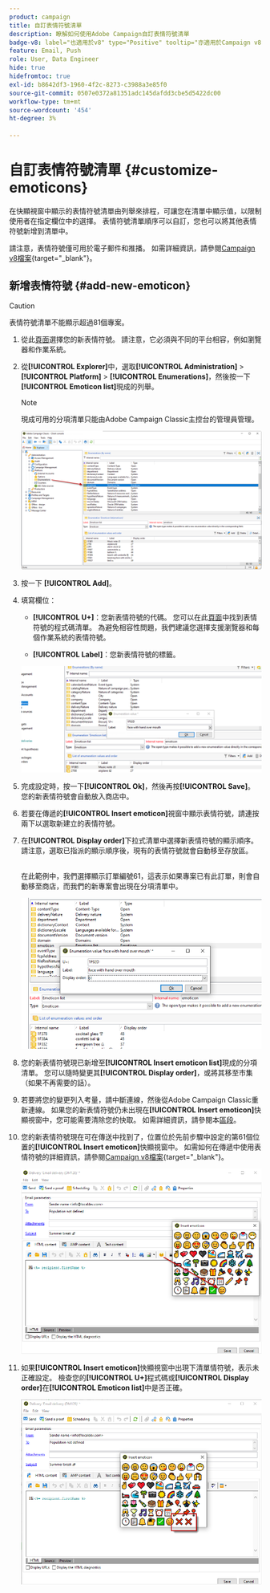 ```yaml
---
product: campaign
title: 自訂表情符號清單
description: 瞭解如何使用Adobe Campaign自訂表情符號清單
badge-v8: label="也適用於v8" type="Positive" tooltip="亦適用於Campaign v8"
feature: Email, Push
role: User, Data Engineer
hide: true
hidefromtoc: true
exl-id: b8642df3-1960-4f2c-8273-c3988a3e85f0
source-git-commit: 0507e0372a81351adc145dafdd3cbe5d5422dc00
workflow-type: tm+mt
source-wordcount: '454'
ht-degree: 3%

---
```


# 自訂表情符號清單 {#customize-emoticons}

在快顯視窗中顯示的表情符號清單由列舉來排程，可讓您在清單中顯示值，以限制使用者在指定欄位中的選擇。
表情符號清單順序可以自訂，您也可以將其他表情符號新增到清單中。

請注意，表情符號僅可用於電子郵件和推播。 如需詳細資訊，請參閱[Campaign v8檔案](https://experienceleague.adobe.com/docs/campaign/campaign-v8/send/emails/defining-the-email-content.html#inserting-emoticons){target="_blank"}。


## 新增表情符號 {#add-new-emoticon}

>[!CAUTION]
>
>表情符號清單不能顯示超過81個專案。

1. 從此[頁面](https://unicode.org/emoji/charts/full-emoji-list.html)選擇您的新表情符號。 請注意，它必須與不同的平台相容，例如瀏覽器和作業系統。

1. 從&#x200B;**[!UICONTROL Explorer]**&#x200B;中，選取&#x200B;**[!UICONTROL Administration]** > **[!UICONTROL Platform]** > **[!UICONTROL Enumerations]**，然後按一下&#x200B;**[!UICONTROL Emoticon list]**&#x200B;現成的列舉。

   >[!NOTE]
   >
   >現成可用的分項清單只能由Adobe Campaign Classic主控台的管理員管理。

   ![](assets/emoticon_1.png)

1. 按一下 **[!UICONTROL Add]**。

1. 填寫欄位：

   * **[!UICONTROL U+]**：您新表情符號的代碼。 您可以在此[頁面](https://unicode.org/emoji/charts/full-emoji-list.html)中找到表情符號的程式碼清單。
為避免相容性問題，我們建議您選擇支援瀏覽器和每個作業系統的表情符號。

   * **[!UICONTROL Label]**：您新表情符號的標籤。

   ![](assets/emoticon_5.png)

1. 完成設定時，按一下&#x200B;**[!UICONTROL Ok]**，然後再按&#x200B;**[!UICONTROL Save]**。
您的新表情符號會自動放入商店中。

1. 若要在傳遞的&#x200B;**[!UICONTROL Insert emoticon]**&#x200B;視窗中顯示表情符號，請連按兩下以選取新建立的表情符號。

1. 在&#x200B;**[!UICONTROL Display order]**&#x200B;下拉式清單中選擇新表情符號的顯示順序。 請注意，選取已指派的顯示順序後，現有的表情符號就會自動移至存放區。

   <br>在此範例中，我們選擇顯示訂單編號61，這表示如果專案已有此訂單，則會自動移至商店，而我們的新專案會出現在分項清單中。

   ![](assets/emoticon_2.png)

1. 您的新表情符號現已新增至&#x200B;**[!UICONTROL Insert emoticon list]**&#x200B;現成的分項清單。 您可以隨時變更其&#x200B;**[!UICONTROL Display order]**，或將其移至市集（如果不再需要的話）。

1. 若要將您的變更列入考量，請中斷連線，然後從Adobe Campaign Classic重新連線。 如果您的新表情符號仍未出現在&#x200B;**[!UICONTROL Insert emoticon]**&#x200B;快顯視窗中，您可能需要清除您的快取。 如需詳細資訊，請參閱本[區段](../../platform/using/faq-campaign-config.md#perform-soft-cache-clear)。

1. 您的新表情符號現在可在傳送中找到了，位置位於先前步驟中設定的第61個位置的&#x200B;**[!UICONTROL Insert emoticon]**&#x200B;快顯視窗中。 如需如何在傳遞中使用表情符號的詳細資訊，請參閱[Campaign v8檔案](https://experienceleague.adobe.com/docs/campaign/campaign-v8/send/emails/defining-the-email-content.html#inserting-emoticons){target="_blank"}。

   ![](assets/emoticon_4.png)

1. 如果&#x200B;**[!UICONTROL Insert emoticon]**&#x200B;快顯視窗中出現下清單情符號，表示未正確設定。 檢查您的&#x200B;**[!UICONTROL U+]**&#x200B;程式碼或&#x200B;**[!UICONTROL Display order]**&#x200B;在&#x200B;**[!UICONTROL Emoticon list]**&#x200B;中是否正確。

   ![](assets/emoticon_6.png)
